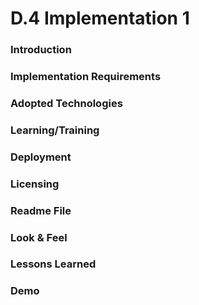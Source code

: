 # D.4 Implementation 1

### Introduction

### Implementation Requirements

### Adopted Technologies

### Learning/Training

### Deployment

### Licensing

### Readme File

### Look & Feel

### Lessons Learned

### Demo
